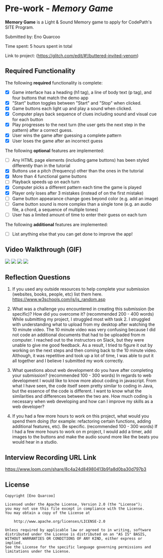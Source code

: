 # Pre-work - *Memory Game*

**Memory Game** is a Light & Sound Memory game to apply for CodePath's SITE Program. 

Submitted by: Eno Quarcoo

Time spent: 5 hours spent in total

Link to project: (https://glitch.com/edit/#!/buttered-invited-venom)

## Required Functionality

The following **required** functionality is complete:

* [x] Game interface has a heading (h1 tag), a line of body text (p tag), and four buttons that match the demo app
* [x] "Start" button toggles between "Start" and "Stop" when clicked. 
* [x] Game buttons each light up and play a sound when clicked. 
* [x] Computer plays back sequence of clues including sound and visual cue for each button
* [x] Play progresses to the next turn (the user gets the next step in the pattern) after a correct guess. 
* [x] User wins the game after guessing a complete pattern
* [x] User loses the game after an incorrect guess

The following **optional** features are implemented:

* [ ] Any HTML page elements (including game buttons) has been styled differently than in the tutorial
* [x] Buttons use a pitch (frequency) other than the ones in the tutorial
* [x] More than 4 functional game buttons
* [ ] Playback speeds up on each turn
* [x] Computer picks a different pattern each time the game is played
* [x] Player only loses after 3 mistakes (instead of on the first mistake)
* [ ] Game button appearance change goes beyond color (e.g. add an image)
* [ ] Game button sound is more complex than a single tone (e.g. an audio file, a chord, a sequence of multiple tones)
* [ ] User has a limited amount of time to enter their guess on each turn

The following **additional** features are implemented:

- [ ] List anything else that you can get done to improve the app!

## Video Walkthrough (GIF)

![](https://i.imgur.com/M4JOS4Z.gif)
![](https://i.imgur.com/Pa41Ttr.gif)
![](https://i.imgur.com/uug0khg.gif)
![](https://i.imgur.com/txxhctG.gif)


## Reflection Questions
1. If you used any outside resources to help complete your submission (websites, books, people, etc) list them here. 
https://www.w3schools.com/js/js_random.asp

2. What was a challenge you encountered in creating this submission (be specific)? How did you overcome it? (recommended 200 - 400 words) 
   While submitting my project, I struggled most with task 2. I struggled with understanding what to upload from my desktop after watching the 10 minute video. The 10 minute video was very confusing because I did not code an additional documents that had to be uploaded from m computer. I reached out to the instructors on Slack, but they were unable to give me good feedback. As a result, I tried to figure it out by working on the next steps and then coming back to the 10 minute video. Although, it was repetitive and took up a lot of time, I was able to put it all together and I believe I submitted my work correctly. 


3. What questions about web development do you have after completing your submission? (recommended 100 - 300 words) 
In regards to web development I would like to know more about coding in javascript. From what I have seen,  the code itself seem pretty similar to coding in Java, but the essence of the code is different. I want to know what the similarities and differences between the two are. How much coding is necessary when web developing and how can I improve my skills as a web developer?

4. If you had a few more hours to work on this project, what would you spend them doing (for example: refactoring certain functions, adding additional features, etc). Be specific. (recommended 100 - 300 words) 
If I had a few more hours to work on m project, I would add a timer, add images to the buttons and make the audio sound more like the beats you would hear in a studio.



## Interview Recording URL Link

https://www.loom.com/share/8c4a24d84980413b91a8d0ba30d797b3


## License

    Copyright [Eno Quarcoo]

    Licensed under the Apache License, Version 2.0 (the "License");
    you may not use this file except in compliance with the License.
    You may obtain a copy of the License at

        http://www.apache.org/licenses/LICENSE-2.0

    Unless required by applicable law or agreed to in writing, software
    distributed under the License is distributed on an "AS IS" BASIS,
    WITHOUT WARRANTIES OR CONDITIONS OF ANY KIND, either express or implied.
    See the License for the specific language governing permissions and
    limitations under the License.